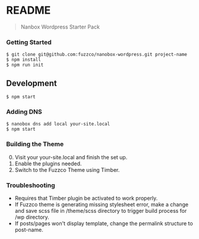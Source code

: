 # README

> Nanbox Wordpress Starter Pack

### Getting Started

```
$ git clone git@github.com:fuzzco/nanobox-wordpress.git project-name
$ npm install
$ npm run init
```

##  Development

```
$ npm start
```

### Adding DNS

```
$ nanobox dns add local your-site.local
$ npm start
```

### Building the Theme

0. Visit your your-site.local and finish the set up.
1. Enable the plugins needed.
2. Switch to the Fuzzco Theme using Timber.

### Troubleshooting
- Requires that Timber plugin be activated to work properly.
- If Fuzzco theme is generating missing stylesheet error, make a change and save scss file in /theme/scss directory to trigger build process for /wp directory.
- If posts/pages won't display template, change the permalink structure to post-name.


